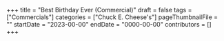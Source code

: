 +++
title = "Best Birthday Ever (Commercial)"
draft = false
tags = ["Commercials"]
categories = ["Chuck E. Cheese's"]
pageThumbnailFile = ""
startDate = "2023-00-00"
endDate = "0000-00-00"
contributors = []
+++
